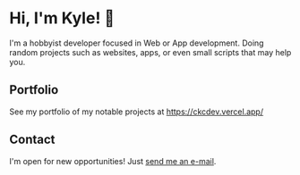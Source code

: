 # Hi, I'm Kyle! 👋
I'm a hobbyist developer focused in Web or App development. Doing random projects such as websites, apps, or even small scripts that may help you.

## Portfolio

See my portfolio of my notable projects at https://ckcdev.vercel.app/

## Contact
I'm open for new opportunities! Just [send me an e-mail](mailto:ckching.dev@gmail.com).
